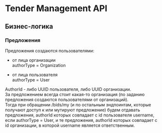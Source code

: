 # Tender Management API

## Бизнес-логика
### Предложения
Предложения создаются пользователями:
- от лица организации\
authorType = Organization

- от лица пользователя\
authorType = User

AuthorId - либо UUID пользователя, либо UUID организации.\
За предложением всегда стоит какая-то организация (по заданию предложения создаются пользователями от организаций).\
Тогда при обращении /bids/my (и по остальным эндпоинтам, которые получают доступ к или мутируют предложение) будем отдавать предложения, authorId которых совпадает с id пользователя username, если authorType = User, и те предложения, authorId которых совпадает с id организации, в которой username является ответственным.
